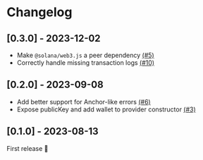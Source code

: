 # Changelog

## [0.3.0] - 2023-12-02

- Make `@solana/web3.js` a peer dependency [(#5)](https://github.com/kevinheavey/anchor-bankrun/pull/5)
- Correctly handle missing transaction logs [(#10)](https://github.com/kevinheavey/anchor-bankrun/pull/10)

## [0.2.0] - 2023-09-08

- Add better support for Anchor-like errors [(#6)](https://github.com/kevinheavey/anchor-bankrun/pull/6)
- Expose publicKey and add wallet to provider constructor [(#3)](https://github.com/kevinheavey/anchor-bankrun/pull/3)

## [0.1.0] - 2023-08-13

First release 🚀
